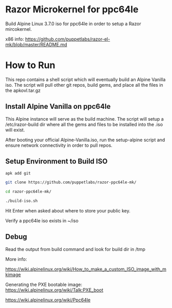 # Razor Microkernel for ppc64le
Build Alpine Linux 3.7.0 iso for ppc64le in order to setup a Razor mircokernel.

x86 info: https://github.com/puppetlabs/razor-el-mk/blob/master/README.md

# How to Run

This repo contains a shell script which will eventually build an Alpine Vanilla iso. The script will pull other git repos, build gems, and place all the files in the apkovl.tar.gz

## Install Alpine Vanilla on ppc64le

This Alpine instance will serve as the build machine. The script will setup a /etc/razor-build dir where all the gems and files to be installed into the .iso will exist.

After booting your official Alpine-Vanilla.iso, run the setup-alpine script and ensure network connectivity in order to pull repos.

## Setup Environment to Build ISO

```bash
apk add git

git clone https://github.com/puppetlabs/razor-ppc64le-mk/

cd razor-ppc64le-mk/

./build-iso.sh
```
Hit Enter when asked about where to store your public key.

Verify a ppc64le iso exists in ~/iso 

## Debug
Read the output from build command and look for build dir in /tmp


More info:

https://wiki.alpinelinux.org/wiki/How_to_make_a_custom_ISO_image_with_mkimage

Generating the PXE bootable image: https://wiki.alpinelinux.org/wiki/Talk:PXE_boot

https://wiki.alpinelinux.org/wiki/Ppc64le
